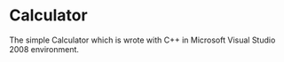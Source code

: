 Calculator
===========

The simple Calculator which is wrote with C++ in Microsoft Visual Studio 2008 environment.

